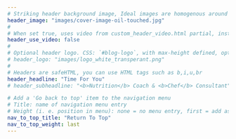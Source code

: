 ```yaml
---
# Striking header background image, Ideal images are homogenous around the centre and contrasting to the text. Non-ideal images can use `title_guard`
header_image: "images/cover-image-oil-touched.jpg"
#
# When set true, uses video from custom_header_video.html partial, instead of header_image
header_use_video: false
#
# Optional header logo. CSS: `#blog-logo`, with max-height defined, optimize to prevent scaling
# header_logo: "images/logo_white_transperant.png"
#
# Headers are safeHTML, you can use HTML tags such as b,i,u,br
header_headline: "Time For You"
# header_subheadline: "<b>Nutrition</b> Coach & <b>Chef</b> Consultant"

# Add a 'Go back to top' item to the navigation menu
# Title: name of navigation menu entry
# Weight (i. e. position in menu): none = no menu entry, first = add as first entry, last = ad as last entry
nav_to_top_title: "Return To Top"
nav_to_top_weight: last
---
```

